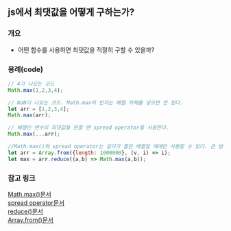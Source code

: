 ## js에서 최댓값을 어떻게 구하는가?

### 개요

- 어떤 함수를 사용하면 최댓값을 적절히 구할 수 있을까?

### 용례(code)

```javascript
// 4가 나오는 코드
Math.max(1,2,3,4);

// NaN이 나오는 코드. Math.max의 인자는 배열 자체를 넣으면 안 된다.
let arr = [1,2,3,4];
Math.max(arr);

// 배열인 변수의 최댓값을 원할 땐 spread operator를 사용한다.
Math.max(...arr);

//Math.max()와 spread operator는 길이가 짧은 배열일 때에만 사용할 수 있다. 큰 범위(1만, 10만 이상 단위)는 reduce를 이용해야 한다.
let arr = Array.from({length: 1000000}, (v, i) => i);
let max = arr.reduce((a,b) => Math.max(a,b));
```

### 참고 링크
[Math.max()문서](https://developer.mozilla.org/ko/docs/Web/JavaScript/Reference/Global_Objects/Math/max)  
[spread operator문서](https://developer.mozilla.org/ko/docs/Web/JavaScript/Reference/Operators/Spread_syntax)  
[reduce()문서](https://developer.mozilla.org/ko/docs/Web/JavaScript/Reference/Global_Objects/Array/Reduce)  
[Array.from()문서](https://developer.mozilla.org/ko/docs/Web/JavaScript/Reference/Global_Objects/Array/from)

